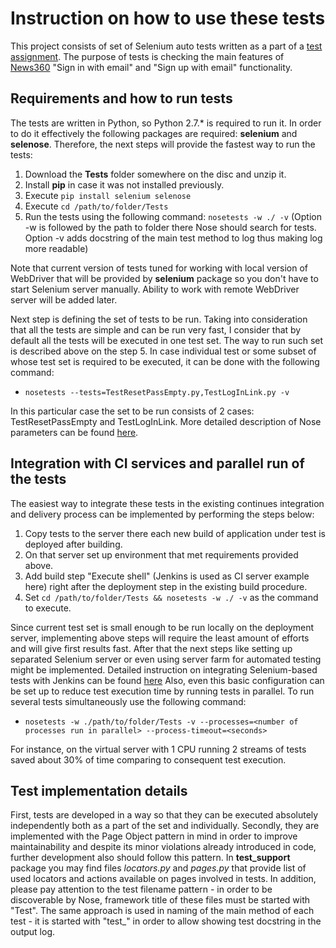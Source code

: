 # Instruction on how to use these tests

This project consists of set of Selenium auto tests written as a part of a [test assignment](https://docs.google.com/document/d/1O9JckI3mcFP1og-YrLL46Rp5VsFXZs81DALwZWv6_48/edit). The purpose of tests is checking the main features of [News360](https://news360.com) "Sign in with email" and "Sign up with email" functionality.

## Requirements and how to run tests

The tests are written in Python, so Python 2.7.* is required to run it. In order to do it effectively the following packages are required: **selenium** and **selenose**.
Therefore, the next steps will provide the fastest way to run the tests:
 1. Download the **Tests** folder somewhere on the disc and unzip it.
 2. Install **pip** in case it was not installed previously.
 3. Execute ```pip install selenium selenose```
 4. Execute ```cd /path/to/folder/Tests```
 5. Run the tests using the following command: ```nosetests -w ./ -v``` (Option -w is followed by the path to folder there Nose should search for tests. Option -v adds docstring of the main test method to log thus making log more readable)

Note that current version of tests tuned for working with local version of WebDriver that will be provided by **selenium** package so you don't have to start Selenium server manually. Ability to work with remote WebDriver server will be added later.

Next step is defining the set of tests to be run. Taking into consideration that all the tests are simple and can be run very fast, I consider that by default all the tests will be executed in one test set. The way to run such set is described above on the step 5.
In case individual test or some subset of whose test set is required to be executed, it can be done with the following command: 
 * ```nosetests --tests=TestResetPassEmpty.py,TestLogInLink.py -v```

In this particular case the set to be run consists of 2 cases: TestResetPassEmpty and TestLogInLink. More detailed description of Nose parameters can be found [here](https://nose.readthedocs.org/en/latest/man.html).

## Integration with CI services and parallel run of the tests

The easiest way to integrate these tests in the existing continues integration and delivery process can be implemented by performing the steps below:
 1. Copy tests to the server there each new build of application under test is deployed after building.
 2. On that server set up environment that met requirements provided above.
 3. Add build step "Execute shell" (Jenkins is used as CI server example here) right after the deployment step in the existing build procedure.
 4. Set ```cd /path/to/folder/Tests && nosetests -w ./ -v``` as the command to execute.

Since current test set is small enough to be run locally on the deployment server, implementing above steps will require the least amount of efforts and will give first results fast. After that the next steps like setting up separated Selenium server or even using server farm for automated testing might be implemented. Detailed instruction on integrating  Selenium-based tests with Jenkins can be found [here](http://learn-automation.com/selenium-integration-with-jenkins/)
Also, even this basic configuration can be set up to reduce test execution time by running tests in parallel.
To run several tests simultaneously use the following command: 
 * ```nosetests -w ./path/to/folder/Tests -v --processes=<number of processes run in parallel> --process-timeout=<seconds>```

For instance, on the virtual server with 1 CPU running 2 streams of tests saved about 30% of time comparing to consequent test execution.

## Test implementation details

First, tests are developed in a way so that they can be executed absolutely independently both as a part of the set and individually. Secondly, they are implemented with the Page Object pattern in mind in order to improve maintainability and despite its minor violations already introduced in code, further development also should follow this pattern.
In **test_support** package you may find files *locators.py* and *pages.py* that provide list of used locators and actions available on pages involved in tests.
In addition, please pay attention to the test filename pattern - in order to be discoverable by Nose, framework title of these files must be started with "Test". The same approach is used in naming of the main method of each test - it is started with "test_" in order to allow showing test docstring in the output log.
